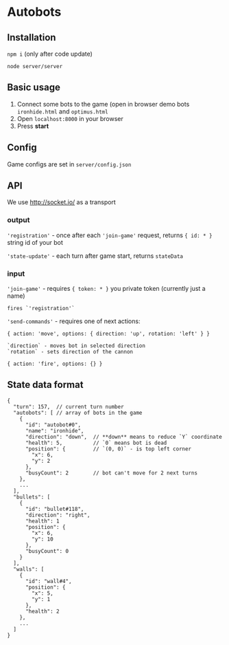 # Autobots

## Installation

`npm i` (only after code update)

`node server/server`

## Basic usage

1. Connect some bots to the game (open in browser demo bots `ironhide.html` and `optimus.html`
2. Open `localhost:8000` in your browser
3. Press **start**
 
## Config

Game configs are set in `server/config.json`

## API

We use http://socket.io/ as a transport

### output

`'registration'` - once after each `'join-game'` request, returns `{ id: * }` string id of your bot

`'state-update'` - each turn after game start, returns `stateData`

### input

`'join-game'` - requires `{ token: * }` you private token (currently just a name)

    fires `'registration'`
    
`'send-commands'` - requires one of next actions:

  `{ action: 'move', options: { direction: 'up', rotation: 'left' } }`
  
    `direction` - moves bot in selected direction    
    `rotation` - sets direction of the cannon
    
  `{ action: 'fire', options: {} }`


## State data format

```
{
  "turn": 157,  // current turn number
  "autobots": [ // array of bots in the game
    {
      "id": "autobot#0",  
      "name": "ironhide",
      "direction": "down",  // **down** means to reduce `Y` coordinate
      "health": 5,          // `0` means bot is dead
      "position": {         // `(0, 0)` - is top left corner
        "x": 6,
        "y": 2
      },
      "busyCount": 2        // bot can't move for 2 next turns
    },
    ...
  ],
  "bullets": [
    {
      "id": "bullet#118",
      "direction": "right",
      "health": 1
      "position": {
        "x": 6,
        "y": 10
      },
      "busyCount": 0
    }
  ],
  "walls": [
    {
      "id": "wall#4",
      "position": {
        "x": 5,
        "y": 1
      },
      "health": 2
    },
    ...
  ]
}
